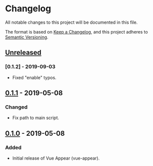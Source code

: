 # Changelog
All notable changes to this project will be documented in this file.

The format is based on [Keep a Changelog](https://keepachangelog.com/en/1.0.0/),
and this project adheres to [Semantic Versioning](https://semver.org/spec/v2.0.0.html).

## [Unreleased]
### [0.1.2] - 2019-09-03
- Fixed "enable" typos.

## [0.1.1] - 2019-05-08
### Changed
- Fix path to main script.

## [0.1.0] - 2019-05-08
### Added
- Initial release of Vue Appear (vue-appear).

[Unreleased]: https://github.com/dinoperovic/vue-appear/compare/v0.1.1...HEAD
[0.1.1]: https://github.com/dinoperovic/vue-appear/compare/v0.1.0...v0.1.1
[0.1.0]: https://github.com/dinoperovic/vue-appear/releases/tag/v0.1.0
